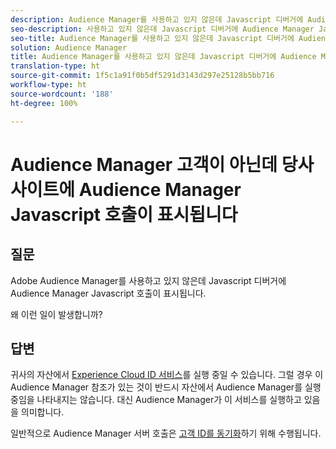 ```yaml
---
description: Audience Manager를 사용하고 있지 않은데 Javascript 디버거에 Audience Manager Javascript 호출이 표시됩니다. 왜입니까?
seo-description: 사용하고 있지 않은데 Javascript 디버거에 Audience Manager Javascript 호출이 표시됩니다. 왜입니까?
seo-title: Audience Manager를 사용하고 있지 않은데 Javascript 디버거에 Audience Manager Javascript 호출이 표시됩니다. 왜입니까?
solution: Audience Manager
title: Audience Manager를 사용하고 있지 않은데 Javascript 디버거에 Audience Manager Javascript 호출이 표시됩니다. 왜입니까?
translation-type: ht
source-git-commit: 1f5c1a91f0b5df5291d3143d297e25128b5bb716
workflow-type: ht
source-wordcount: '188'
ht-degree: 100%

---
```



# Audience Manager 고객이 아닌데 당사 사이트에 Audience Manager Javascript 호출이 표시됩니다

## 질문

Adobe Audience Manager를 사용하고 있지 않은데 Javascript 디버거에 Audience Manager Javascript 호출이 표시됩니다.

왜 이런 일이 발생합니까?

## 답변

귀사의 자산에서 [Experience Cloud ID 서비스](https://docs.adobe.com/content/help/ko-KR/id-service/using/home.html)를 실행 중일 수 있습니다. 그럴 경우 이 Audience Manager 참조가 있는 것이 반드시 자산에서 Audience Manager를 실행 중임을 나타내지는 않습니다. 대신 Audience Manager가 이 서비스를 실행하고 있음을 의미합니다.

일반적으로 Audience Manager 서버 호출은 [고객 ID를 동기화](https://docs.adobe.com/content/help/ko-KR/id-service/using/id-service-api/methods/setcustomerids.html)하기 위해 수행됩니다.
